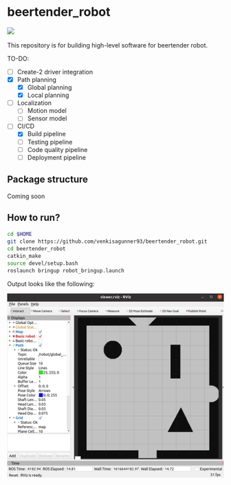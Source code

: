 # beertender_robot 

[![](https://github.com/venkisagunner93/beertender_robot/workflows/ROS%20melodic%20CI/badge.svg)](https://github.com/venkisagunner93/beertender_robot/actions)

This repository is for building high-level software for beertender robot.

TO-DO:

- [ ] Create-2 driver integration
- [x] Path planning
    - [x] Global planning
    - [x] Local planning
- [ ] Localization
    - [ ] Motion model
    - [ ] Sensor model
- [ ] CI/CD
    - [x] Build pipeline
    - [ ] Testing pipeline
    - [ ] Code quality pipeline
    - [ ] Deployment pipeline 

## Package structure

Coming soon

## How to run?

```sh
cd $HOME
git clone https://github.com/venkisagunner93/beertender_robot.git
cd beertender_robot
catkin_make
source devel/setup.bash
roslaunch bringup robot_bringup.launch
```

Output looks like the following:

![rviz](pics/rviz.png)
